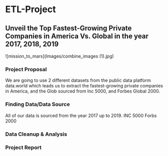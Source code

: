 # ETL-Project

## Unveil the Top Fastest-Growing Private Companies in America Vs. Global in the year 2017, 2018, 2019
                          
![mission_to_mars](Images/combine_images (1).jpg)  

### Project Proposal
We are going to use 2 different datasets from the public data platform data.world which leads us to extract the fastest-growing private companies in America, and the Glob sourced from Inc 5000, and Forbes Global 2000. 


### Finding Data/Data Source
All of our data is sourced from the year 2017 up to 2019. 
INC 5000
Forbs 2000
### Data Cleanup & Analysis
### Project Report



